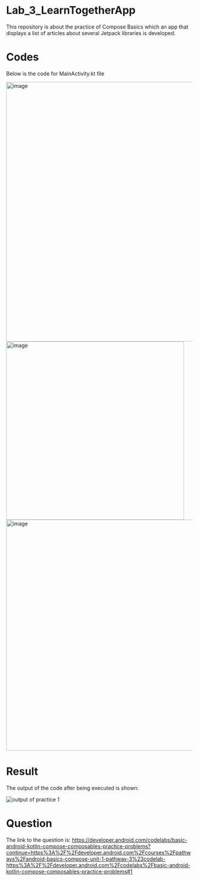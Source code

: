 # Lab_3_LearnTogetherApp
This repository is about the practice of Compose Basics which an app that displays a list of articles about several Jetpack libraries is developed. 
# Codes
Below is the code for MainActivity.kt file

<img width="699" alt="image" src="https://user-images.githubusercontent.com/103648695/202997408-d4ba4903-7ac2-40cf-a5cc-4d5f01c5fbbf.png">

<img width="480" alt="image" src="https://user-images.githubusercontent.com/103648695/202997852-88a70ff4-54ce-433e-844f-9e79b1b2b157.png">

<img width="622" alt="image" src="https://user-images.githubusercontent.com/103648695/202997958-83aac570-4849-4d48-b0ae-786c293a6acc.png">

# Result
The output of the code after being executed is shown:

![output of practice 1](https://user-images.githubusercontent.com/103648695/202998137-73e2ab62-64c1-4ff1-986b-888a7309d0cd.jpg)

# Question
The link to the question is:
https://developer.android.com/codelabs/basic-android-kotlin-compose-composables-practice-problems?continue=https%3A%2F%2Fdeveloper.android.com%2Fcourses%2Fpathways%2Fandroid-basics-compose-unit-1-pathway-3%23codelab-https%3A%2F%2Fdeveloper.android.com%2Fcodelabs%2Fbasic-android-kotlin-compose-composables-practice-problems#1
